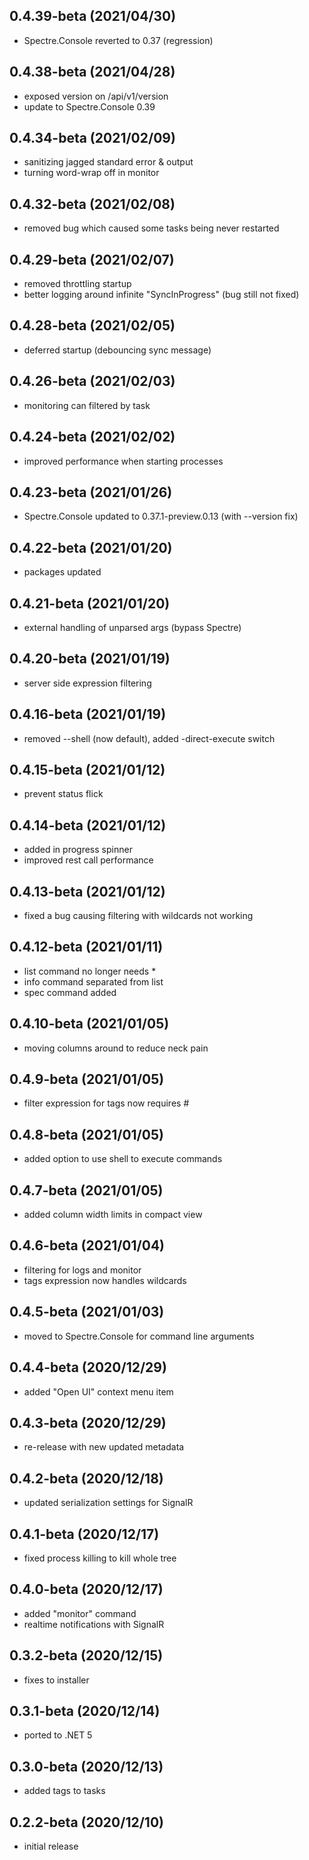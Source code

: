 ## 0.4.39-beta (2021/04/30)
* Spectre.Console reverted to 0.37 (regression)

## 0.4.38-beta (2021/04/28)
* exposed version on /api/v1/version
* update to Spectre.Console 0.39

## 0.4.34-beta (2021/02/09)
* sanitizing jagged standard error & output
* turning word-wrap off in monitor

## 0.4.32-beta (2021/02/08)
* removed bug which caused some tasks being never restarted

## 0.4.29-beta (2021/02/07)
* removed throttling startup
* better logging around infinite "SyncInProgress" (bug still not fixed)

## 0.4.28-beta (2021/02/05)
* deferred startup (debouncing sync message)

## 0.4.26-beta (2021/02/03)
* monitoring can filtered by task

## 0.4.24-beta (2021/02/02)
* improved performance when starting processes

## 0.4.23-beta (2021/01/26)
* Spectre.Console updated to 0.37.1-preview.0.13 (with --version fix)

## 0.4.22-beta (2021/01/20)
* packages updated

## 0.4.21-beta (2021/01/20)
* external handling of unparsed args (bypass Spectre)

## 0.4.20-beta (2021/01/19)
* server side expression filtering

## 0.4.16-beta (2021/01/19)
* removed --shell (now default), added -direct-execute switch

## 0.4.15-beta (2021/01/12)
* prevent status flick

## 0.4.14-beta (2021/01/12)
* added in progress spinner
* improved rest call performance

## 0.4.13-beta (2021/01/12)
* fixed a bug causing filtering with wildcards not working

## 0.4.12-beta (2021/01/11)
* list command no longer needs *
* info command separated from list
* spec command added

## 0.4.10-beta (2021/01/05)
* moving columns around to reduce neck pain

## 0.4.9-beta (2021/01/05)
* filter expression for tags now requires #

## 0.4.8-beta (2021/01/05)
* added option to use shell to execute commands

## 0.4.7-beta (2021/01/05)
* added column width limits in compact view 

## 0.4.6-beta (2021/01/04)
* filtering for logs and monitor
* tags expression now handles wildcards

## 0.4.5-beta (2021/01/03)
* moved to Spectre.Console for command line arguments

## 0.4.4-beta (2020/12/29)
* added "Open UI" context menu item

## 0.4.3-beta (2020/12/29)
* re-release with new updated metadata

## 0.4.2-beta (2020/12/18)
* updated serialization settings for SignalR

## 0.4.1-beta (2020/12/17)
* fixed process killing to kill whole tree

## 0.4.0-beta (2020/12/17)
* added "monitor" command
* realtime notifications with SignalR 

## 0.3.2-beta (2020/12/15)
* fixes to installer

## 0.3.1-beta (2020/12/14)
* ported to .NET 5

## 0.3.0-beta (2020/12/13)
* added tags to tasks

## 0.2.2-beta (2020/12/10)
* initial release
